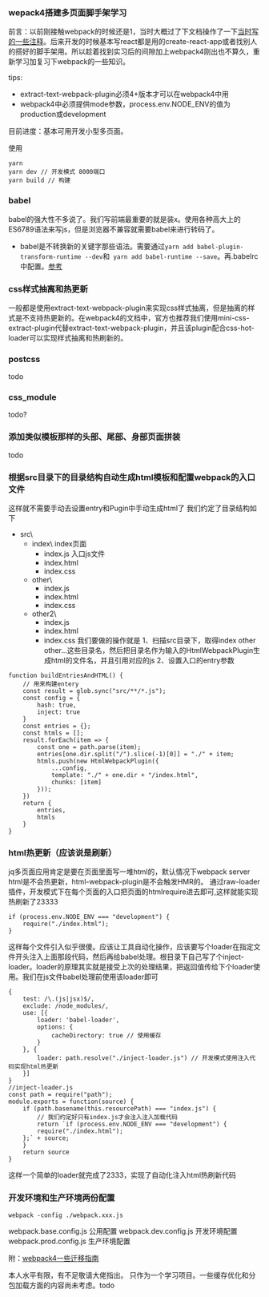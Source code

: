 ### wepack4搭建多页面脚手架学习

前言：以前刚接触webpack的时候还是1，当时大概过了下文档操作了一下[当时写的一些注释](https://github.com/673800357/webpack-basic-config)。后来开发的时候基本写react都是用的create-react-app或者找别人的搭好的脚手架用。所以趁着找到实习后的间隙加上webpack4刚出也不算久，重新学习加复习下webpack的一些知识。


tips:
- extract-text-webpack-plugin必须4+版本才可以在webpack4中用
- webpack4中必须提供mode参数，process.env.NODE_ENV的值为production或development

目前进度：基本可用开发小型多页面。

使用
```
yarn
yarn dev // 开发模式 8000端口
yarn build // 构建
```


### babel

babel的强大性不多说了。我们写前端最重要的就是装x。使用各种高大上的ES6789语法来写js，但是浏览器不兼容就需要babel来进行转码了。

- babel是不转换新的关键字那些语法。需要通过```yarn add babel-plugin-transform-runtime --dev```和``` yarn add babel-runtime --save```。再.babelrc中配置。[参考](http://babeljs.io/docs/plugins/transform-runtime/)

### css样式抽离和热更新
一般都是使用extract-text-webpack-plugin来实现css样式抽离，但是抽离的样式是不支持热更新的。在webpack4的文档中，官方也推荐我们使用mini-css-extract-plugin代替extract-text-webpack-plugin，并且该plugin配合css-hot-loader可以实现样式抽离和热刷新的。

### postcss
todo

### css_module
todo?

### 添加类似模板那样的头部、尾部、身部页面拼装
todo

### 根据src目录下的目录结构自动生成html模板和配置webpack的入口文件
这样就不需要手动去设置entry和Pugin中手动生成html了
我们约定了目录结构如下
- src\
	- index\ index页面
		- index.js 入口js文件
		- index.html
		- index.css
	- other\
		- index.js
		- index.html
		- index.css
	- other2\
		- index.js
		- index.html
		- index.css
我们要做的操作就是
1、扫描src目录下，取得index other other...这些目录名，然后把目录名作为输入的HtmlWebpackPlugin生成html的文件名，并且引用对应的js
2、设置入口的entry参数
```
function buildEntriesAndHTML() {
    // 用来构建entery
    const result = glob.sync("src/**/*.js");
    const config = {
        hash: true,
        inject: true
    }
    const entries = {};
    const htmls = [];
    result.forEach(item => {
        const one = path.parse(item);
        entries[one.dir.split("/").slice(-1)[0]] = "./" + item;
        htmls.push(new HtmlWebpackPlugin({
            ...config,
            template: "./" + one.dir + "/index.html",
            chunks: [item]
        }));
    })
    return {
        entries,
        htmls
    }
}
```

### html热更新（应该说是刷新）
jq多页面应用肯定是要在页面里面写一堆html的，默认情况下webpack server html是不会热更新，html-webpack-plugin是不会触发HMR的。
通过raw-loader插件，开发模式下在每个页面的入口把页面的htmlrequire进去即可,这样就能实现热刷新了23333
```
if (process.env.NODE_ENV === "development") {
    require("./index.html");
}
```
这样每个文件引入似乎很傻。应该让工具自动化操作，应该要写个loader在指定文件开头注入上面那段代码，然后再给babel处理。根目录下自己写了个inject-loader。loader的原理其实就是接受上次的处理结果，把返回值传给下个loader使用。我们在js文件babel处理前使用该loader即可
```
{
    test: /\.(js|jsx)$/,
    exclude: /node_modules/,
    use: [{
        loader: 'babel-loader',
        options: {
            cacheDirectory: true // 使用缓存
        }
    }, {
        loader: path.resolve("./inject-loader.js") // 开发模式使用注入代码实现html热更新
    }]
}
//inject-loader.js
const path = require("path");
module.exports = function(source) {
    if (path.basename(this.resourcePath) === "index.js") {
        // 我们约定好只有index.js才会注入注入加载代码
        return `if (process.env.NODE_ENV === "development") {
        require("./index.html");
    };` + source;
    }
    return source
}
```
这样一个简单的loader就完成了2333，实现了自动化注入html热刷新代码

### 开发环境和生产环境两份配置
```
webpack -config ./webpack.xxx.js
```
webpack.base.config.js 公用配置
webpack.dev.config.js 开发环境配置
webpack.prod.config.js 生产环境配置

附：[webpack4一些迁移指南](https://github.com/dwqs/blog/issues/60)


本人水平有限，有不足敬请大佬指出。
只作为一个学习项目。一些缓存优化和分包加载方面的内容尚未考虑。todo


